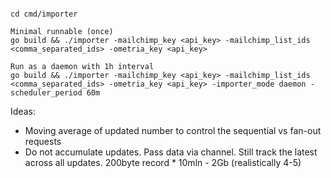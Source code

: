 ```

cd cmd/importer

Minimal runnable (once)
go build && ./importer -mailchimp_key <api_key> -mailchimp_list_ids <comma_separated_ids> -ometria_key <api_key>

Run as a daemon with 1h interval
go build && ./importer -mailchimp_key <api_key> -mailchimp_list_ids <comma_separated_ids> -ometria_key <api_key> -importer_mode daemon -scheduler_period 60m
```

Ideas:
- Moving average of updated number to control the sequential vs fan-out requests
- Do not accumulate updates. Pass data via channel. Still track the latest across all updates. 200byte record * 10mln - 2Gb (realistically 4-5)

 